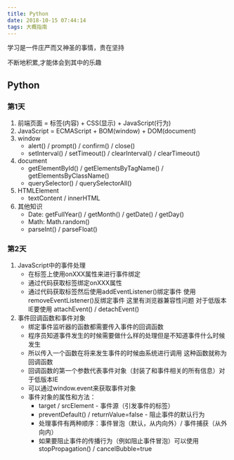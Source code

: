 ```yaml
---
title: Python
date: 2018-10-15 07:44:14
tags: 大概指南
---
```


学习是一件庄严而又神圣的事情，贵在坚持

不断地积累,才能体会到其中的乐趣



## Python

### 第1天

1. 前端页面 = 标签(内容) + CSS(显示) + JavaScript(行为)
2. JavaScript = ECMAScript + BOM(window) + DOM(document)
3. window 
	- alert() / prompt() / confirm() / close()
	- setInterval() / setTimeout() / clearInterval() / clearTimeout()
4. document
	- getElementById() / getElementsByTagName() / getElementsByClassName()
	- querySelector() / querySelectorAll()
5. HTMLElement
	- textContent / innerHTML
6. 其他知识
	- Date: getFullYear() / getMonth() / getDate() / getDay()
	- Math: Math.random()
	- parseInt() / parseFloat()

### 第2天

1. JavaScript中的事件处理
	- 在标签上使用onXXX属性来进行事件绑定
	- 通过代码获取标签绑定onXXX属性
	- 通过代码获取标签然后使用addEventListener()绑定事件
	  使用removeEventListener()反绑定事件
	  这里有浏览器兼容性问题 对于低版本IE要使用
	  attachEvent() / detachEvent()
2. 事件回调函数和事件对象
	- 绑定事件监听器的函数都需要传入事件的回调函数
	- 程序员知道事件发生的时候需要做什么样的处理但是不知道事件什么时候发生
	- 所以传入一个函数在将来发生事件的时候由系统进行调用 这种函数就称为回调函数
	- 回调函数的第一个参数代表事件对象（封装了和事件相关的所有信息）对于低版本IE
	- 可以通过window.event来获取事件对象
	- 事件对象的属性和方法：
		- target / srcElement - 事件源（引发事件的标签）
		- preventDefault() / returnValue=false - 阻止事件的默认行为
		- 处理事件有两种顺序：事件冒泡（默认，从内向外）/ 事件捕获（从外向内）
		- 如果要阻止事件的传播行为（例如阻止事件冒泡）可以使用
		  stopPropagation() / cancelBubble=true
